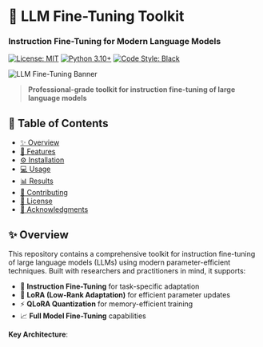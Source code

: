 # 🚀 LLM Fine-Tuning Toolkit
### Instruction Fine-Tuning for Modern Language Models

[![License: MIT](https://img.shields.io/badge/License-MIT-yellow.svg)](https://opensource.org/licenses/MIT)
[![Python 3.10+](https://img.shields.io/badge/python-3.10+-blue.svg)](https://www.python.org/downloads/)
[![Code Style: Black](https://img.shields.io/badge/code%20style-black-000000.svg)](https://github.com/psf/black)

![LLM Fine-Tuning Banner](https://raw.githubusercontent.com/phanikolla/LLM_Fine_Tuning/main/RLHF_Project/llm_fineTuning.png)

> **Professional-grade toolkit for instruction fine-tuning of large language models**

## 📑 Table of Contents
- [✨ Overview](#-overview)
- [🚀 Features](#-features)
- [⚙️ Installation](#️-installation)
- [💻 Usage](#-usage)
- [📊 Results](#-results)
- [🤝 Contributing](#-contributing)
- [📄 License](#-license)
- [🙏 Acknowledgments](#-acknowledgments)

## ✨ Overview
This repository contains a comprehensive toolkit for instruction fine-tuning of large language models (LLMs) using modern parameter-efficient techniques. Built with researchers and practitioners in mind, it supports:

- 🔄 **Instruction Fine-Tuning** for task-specific adaptation
- 🧠 **LoRA (Low-Rank Adaptation)** for efficient parameter updates
- ⚡ **QLoRA Quantization** for memory-efficient training
- 📈 **Full Model Fine-Tuning** capabilities

**Key Architecture**:

